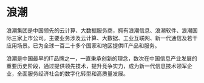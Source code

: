 # 

# 浪潮

浪潮集团是中国领先的云计算、大数据服务商，拥有浪潮信息、浪潮软件、浪潮国际三家上市公司。主要业务涉及云计算、大数据、工业互联网、新一代通信及若干应用场景。已为全球一百二十多个国家和地区提供IT产品和服务。

浪潮是中国最早的IT品牌之一，一直秉承创新的理念，数次在中国信息产业发展的重要历史阶段，通过提供领先技术，提升竞争实力，成为新一代信息技术领军企业，全面服务经济社会的数字化转型和高质量发展。

